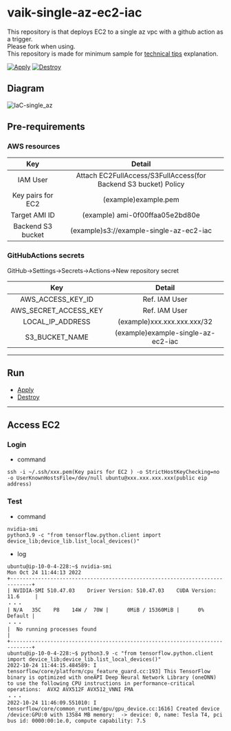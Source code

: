 # vaik-single-az-ec2-iac

This repository is that deploys EC2 to a single az vpc with a github action as a trigger.<br>
Please fork when using.<br>
This repository is made for minimum sample for [technical tips](https://www.vaikobo.com/tips) explanation. 

[![Apply](https://github.com/vaik-info/vaik-single-az-ec2-iac/actions/workflows/apply.yml/badge.svg)](https://github.com/vaik-info/vaik-single-az-ec2-iac/actions/workflows/apply.yml)
[![Destroy](https://github.com/vaik-info/vaik-single-az-ec2-iac/actions/workflows/destroy.yml/badge.svg)](https://github.com/vaik-info/vaik-single-az-ec2-iac/actions/workflows/destroy.yml)

## Diagram

![IaC-single_az](https://user-images.githubusercontent.com/116471878/197667250-72aa472f-763c-4666-b822-c14960709203.png)

## Pre-requirements

### AWS resources

|               Key               |                             Detail                              |
|:-------------------------------:|:---------------------------------------------------------------:|
|            IAM User             | Attach EC2FullAccess/S3FullAccess(for Backend S3 bucket) Policy |
|        Key pairs for EC2        |                      (example)example.pem                       |
|          Target AMI ID          |                 (example) ami-0f00ffaa05e2bd80e                 |
|        Backend S3 bucket        |             (example)s3://example-single-az-ec2-iac              |

### GitHubActions secrets

GitHub->Settings->Secrets->Actions->New repository secret

|          Key          |                Detail                |
|:---------------------:|:------------------------------------:|
|   AWS_ACCESS_KEY_ID   |            Ref. IAM User             |
| AWS_SECRET_ACCESS_KEY |            Ref. IAM User             |
|   LOCAL_IP_ADDRESS   |     (example)xxx.xxx.xxx.xxx/32      |
|    S3_BUCKET_NAME     |  (example)example-single-az-ec2-iac  |

--------
## Run

- [Apply](https://github.com/vaik-info/vaik-single-az-ec2-iac/actions/workflows/apply.yml)
- [Destroy](https://github.com/vaik-info/vaik-single-az-ec2-iac/actions/workflows/destroy.yml)


--------

## Access EC2

### Login

- command

```shell
ssh -i ~/.ssh/xxx.pem(Key pairs for EC2 ) -o StrictHostKeyChecking=no -o UserKnownHostsFile=/dev/null ubuntu@xxx.xxx.xxx.xxx(public eip address)
```

### Test

- command

```shell
nvidia-smi
python3.9 -c "from tensorflow.python.client import device_lib;device_lib.list_local_devices()"
```

- log

```shell
ubuntu@ip-10-0-4-228:~$ nvidia-smi
Mon Oct 24 11:44:13 2022       
+-----------------------------------------------------------------------------+
| NVIDIA-SMI 510.47.03    Driver Version: 510.47.03    CUDA Version: 11.6     |
・・・
| N/A   35C    P8    14W /  70W |      0MiB / 15360MiB |      0%      Default |
・・・
|  No running processes found                                                 |
+-----------------------------------------------------------------------------+
ubuntu@ip-10-0-4-228:~$ python3.9 -c "from tensorflow.python.client import device_lib;device_lib.list_local_devices()"
2022-10-24 11:44:15.484589: I tensorflow/core/platform/cpu_feature_guard.cc:193] This TensorFlow binary is optimized with oneAPI Deep Neural Network Library (oneDNN) to use the following CPU instructions in performance-critical operations:  AVX2 AVX512F AVX512_VNNI FMA
・・・
2022-10-24 11:46:09.551010: I tensorflow/core/common_runtime/gpu/gpu_device.cc:1616] Created device /device:GPU:0 with 13584 MB memory:  -> device: 0, name: Tesla T4, pci bus id: 0000:00:1e.0, compute capability: 7.5

```